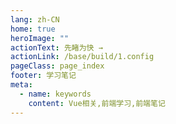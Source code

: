 ```yaml
---
lang: zh-CN
home: true
heroImage: ""
actionText: 先睹为快 →
actionLink: /base/build/1.config
pageClass: page_index
footer: 学习笔记
meta:
  - name: keywords
    content: Vue相关,前端学习,前端笔记
---
```

<template>
  <div class="cont">
    <div id="large-header" class="large-header"></div>
    <div class="features">
      <div class="feature">
        <h2>AntDesign前端工程化</h2> 
        <p>掌握Vue组件间的多种通信方式及数据同步 渲染函数及jsx高阶应用 vue-cli3、vuex、vue-router进阶之JWT认证</p>
      </div>
      <div class="feature">
        <h2>AntDesign源码实现</h2> 
        <p>Vue权限菜单及按钮权限 Vue-router、Vuex源码实现 Vue原理剖析</p>
      </div>
      <div class="feature">
        <h2>Vue优化和服务器布署</h2> 
        <p>Vue优化预渲染、骨架屏、Nuxt.js服务端渲染 使用typescript构建vue应用 Docker + nginx实现vue的布署和持续集成</p>
      </div>
    </div>
  </div>
</template>
